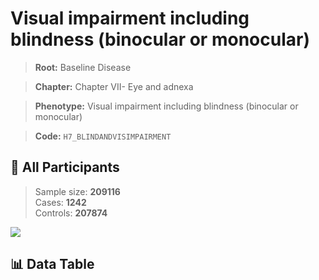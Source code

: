 # Visual impairment including blindness (binocular or monocular)

> **Root:** Baseline Disease  

> **Chapter:** Chapter VII- Eye and adnexa  

> **Phenotype:** Visual impairment including blindness (binocular or monocular)  

> **Code:** `H7_BLINDANDVISIMPAIRMENT`

## 🧪 All Participants  
> Sample size: **209116**  
> Cases: **1242**  
> Controls: **207874**
<img src="/Sensitive/Figures/ALL/Incidence/H7_BLINDANDVISIMPAIRMENT.png"/>

## 📊 Data Table
<CsvTableMRF src="/Sensitive/Data/ALL/Incidence/COX_H7_BLINDANDVISIMPAIRMENT.csv"/>

